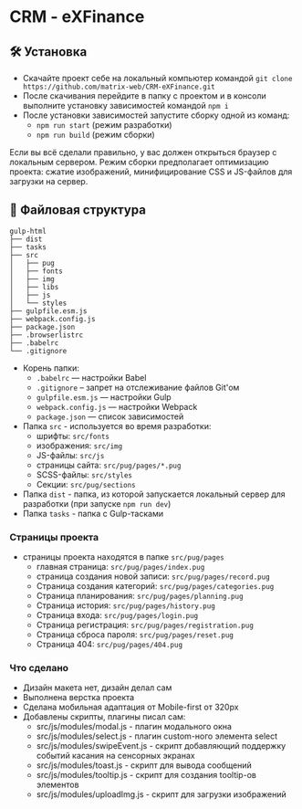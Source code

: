 # CRM - eXFinance

## :hammer_and_wrench: Установка
* Скачайте проект себе на локальный компьютер командой ```git clone https://github.com/matrix-web/CRM-eXFinance.git```
* После скачивания перейдите в папку с проектом и в консоли выполните установку зависимостей командой ```npm i```
* После установки зависимостей запустите сборку одной из команд:
    *  ```npm run start``` (режим разработки)
    *  ```npm run build``` (режим сборки)

Если вы всё сделали правильно, у вас должен открыться браузер с локальным сервером. Режим сборки предполагает оптимизацию проекта: сжатие изображений, минифицирование CSS и JS-файлов для загрузки на сервер.

## :open_file_folder: Файловая структура

```
gulp-html
├── dist
├── tasks
├── src
│   ├── pug
│   ├── fonts
│   ├── img
│   ├── libs
│   ├── js
│   └── styles
├── gulpfile.esm.js
├── webpack.config.js
├── package.json
├── .browserlistrc
├── .babelrc
└── .gitignore
```

* Корень папки:
    * ```.babelrc``` — настройки Babel
    * ```.gitignore``` – запрет на отслеживание файлов Git'ом
    * ```gulpfile.esm.js``` — настройки Gulp
    * ```webpack.config.js``` — настройки Webpack
    * ```package.json``` — список зависимостей
* Папка ```src``` - используется во время разработки:
    * шрифты: ```src/fonts```
    * изображения: ```src/img```
    * JS-файлы: ```src/js```
    * страницы сайта: ```src/pug/pages/*.pug```
    * SCSS-файлы: ```src/styles```
    * Секции: ```src/pug/sections```
* Папка ```dist``` - папка, из которой запускается локальный сервер для разработки (при запуске ```npm run dev```)
* Папка ```tasks``` - папка с Gulp-тасками

### Страницы проекта
* страницы проекта находятся в папке ```src/pug/pages```
    * главная страница: ```src/pug/pages/index.pug```
    * страница создания новой записи: ```src/pug/pages/record.pug```
    * Страница создания категорий: ```src/pug/pages/categories.pug```
    * Страница планирования: ```src/pug/pages/planning.pug```
    * Страница история: ```src/pug/pages/history.pug```
    * Страница входа: ```src/pug/pages/login.pug```
    * Страница регистрация: ```src/pug/pages/registration.pug```
    * Страница сброса пароля: ```src/pug/pages/reset.pug```
    * Страница 404: ```src/pug/pages/404.pug```

### Что сделано
* Дизайн макета нет, дизайн делал сам
* Выполнена верстка проекта
* Сделана мобильная адаптация от Mobile-first от 320px
* Добавлены скрипты, плагины писал сам:
  * src/js/modules/modal.js - плагин модального окна
  * src/js/modules/select.js - плагин custom-ного элемента select
  * src/js/modules/swipeEvent.js - скрипт добавляющий поддержку событий касания на сенсорных экранах
  * src/js/modules/toast.js - скрипт для вывода сообщений
  * src/js/modules/tooltip.js - скрипт для создания tooltip-ов элементов
  * src/js/modules/uploadImg.js - скрипт для загрузки изображений